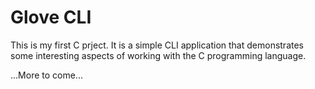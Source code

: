 # Glove CLI

This is my first C prject. It is a simple CLI application that demonstrates some interesting aspects of working with the C programming language.

...More to come...